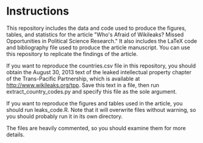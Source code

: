 # Instructions

This repository includes the data and code used to produce the figures, tables, and statistics for the article "Who's Afraid of Wikileaks? Missed Opportunities in Political Science Research." It also includes the LaTeX code and bibliography file used to produce the article manuscript. You can use this repository to replicate the findings of the article.

If you want to reproduce the countries.csv file in this repository, you should obtain the August 30, 2013 text of the leaked intellectual property chapter of the Trans-Pacific Partnership, which is available at http://www.wikileaks.org/tpp. Save this text in a file, then run extract_country_codes.py and specify this file as the sole argument.

If you want to reproduce the figures and tables used in the article, you should run leaks_code.R. Note that it will overwrite files without warning, so you should probably run it in its own directory.

The files are heavily commented, so you should examine them for more details.
